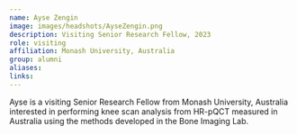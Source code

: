 ```yaml
---
name: Ayse Zengin
image: images/headshots/AyseZengin.png
description: Visiting Senior Research Fellow, 2023
role: visiting
affiliation: Monash University, Australia
group: alumni
aliases: 
links:
---
```


Ayse is a visiting Senior Research Fellow from Monash University, Australia interested 
in performing knee scan analysis from HR-pQCT measured in Australia using the methods developed in the Bone Imaging Lab.
